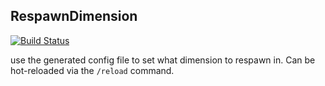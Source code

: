 RespawnDimension
---
[![Build Status](https://github.com/AllOfFabric/RespawnDimension/workflows/Build%20Status/badge.svg)](https://github.com/AllOfFabric/RespawnDimension/actions?query=workflow%3A%22Build+Status%22 "Build Status")

use the generated config file to set what dimension to respawn in.
Can be hot-reloaded via the `/reload` command.
